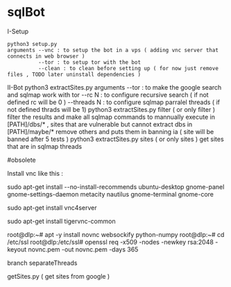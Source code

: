 # sqlBot

I-Setup


	python3 setup.py
	arguments --vnc : to setup the bot in a vps ( adding vnc server that connects in web browser )
			  --tor : to setup tor with the bot
			  --clean : to clean before setting up ( for now just remove files , TODO later uninstall dependencies )


II-Bot
	python3 extractSites.py
	arguments --tor : to make the google search and sqlmap work with tor
			  --rc N : to configure recursive search ( if not defined rc will be 0 )
			  --threads N : to configure sqlmap parralel threads ( if not defined thrads will be 1)
	python3 extractSites.py filter ( or only filter )
			  filter the results and make all sqlmap commands to mannually execute in [PATH]/dbs/* , 
			  sites that are vulnerable but cannot extract dbs in [PATH]/maybe/*
			  remove others and puts them in banning ia ( site will be banned after 5 tests )
	python3 extractSites.py sites  ( or only sites )
		      get sites that are in sqlmap threads


#obsolete

Install vnc like this :

sudo apt-get install --no-install-recommends ubuntu-desktop gnome-panel gnome-settings-daemon metacity nautilus gnome-terminal gnome-core

sudo apt-get install vnc4server

 sudo apt-get install tigervnc-common
 
 root@dlp:~# apt -y install novnc websockify python-numpy
 root@dlp:~# cd /etc/ssl 
 root@dlp:/etc/ssl# openssl req -x509 -nodes -newkey rsa:2048 -keyout novnc.pem -out novnc.pem -days 365 



branch separateThreads

getSites.py ( get sites from google )